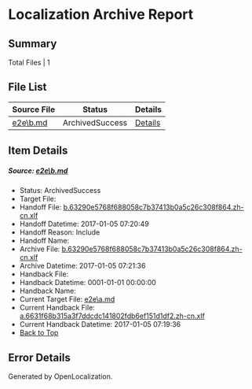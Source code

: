 # <a name='report-top'></a> Localization Archive Report

## Summary
 Total Files | 1

## File List
 Source File | Status | Details 
 ----------- | ------ | ------- 
 [e2e\b.md](https://github.com/OpenLocalizationTestOrg/ol-test0/blob/b751803f9baa00b20f1d139db8bb1bd704ae5869/e2e/b.md) | ArchivedSuccess | [Details](#cefc4e0d3e3d6564f45a07ec6d060a22614d3ebe2)

## Item Details
##### <a name='cefc4e0d3e3d6564f45a07ec6d060a22614d3ebe2'></a> Source: [e2e\b.md](https://github.com/OpenLocalizationTestOrg/ol-test0/blob/b751803f9baa00b20f1d139db8bb1bd704ae5869/e2e/b.md)
* Status: ArchivedSuccess
* Target File: 
* Handoff File: [b.63290e5768f688058c7b37413b0a5c26c308f864.zh-cn.xlf](https://github.com/OpenLocalizationTestOrg/ol-test0-handoff/blob/7db0d2d2f28fbbd97a7320c157760185444a5b3a/ol-handoff/OpenLocalizationTestOrg/ol-test0-zhcn/shujia/ht/b.63290e5768f688058c7b37413b0a5c26c308f864.zh-cn.xlf)
* Handoff Datetime: 2017-01-05 07:20:49
* Handoff Reason: Include
* Handoff Name: 
* Archive File: [b.63290e5768f688058c7b37413b0a5c26c308f864.zh-cn.xlf](https://github.com/OpenLocalizationTestOrg/ol-test0-handoff/blob/ef3f8b13c475e521973a25eb39d68f3c77b88652/ol-archive/OpenLocalizationTestOrg/ol-test0-zhcn/shujia/ht/b.63290e5768f688058c7b37413b0a5c26c308f864.zh-cn.xlf)
* Archive Datetime: 2017-01-05 07:21:36
* Handback File: 
* Handback Datetime: 0001-01-01 00:00:00
* Handback Name: 
* Current Target File: [e2e\a.md](https://github.com/OpenLocalizationTestOrg/ol-test0-zhcn/blob/39971e9c2e7043c1a3e91dd3500399dfc9208dcf/e2e/a.md)
* Current Handback File: [a.6631f68b315a3f7ddcdc141802fdb6ef151d1df2.zh-cn.xlf](https://github.com/OpenLocalizationTestOrg/ol-test0-handback/blob/8b58c99032a078a07cbf735a69501ea199216abc/ol-handback/OpenLocalizationTestOrg/ol-test0-zhcn/shujia/ht/a.6631f68b315a3f7ddcdc141802fdb6ef151d1df2.zh-cn.xlf)
* Current Handback Datetime: 2017-01-05 07:19:36
* [Back to Top](#report-top)


## Error Details

Generated by OpenLocalization.
